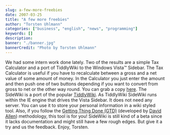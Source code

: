 ```yaml
---
slug: a-few-more-freebies
date: 2007-03-25
title: "A few more freebies"
author: "Torsten Uhlmann"
categories: ["business", "english", "news", "programming"]
keywords: []
description:
banner: "./banner.jpg"
bannerCredit: "Photo by Torsten Uhlmann"
---
```


We had some intern work done lately. Two of the results are a simple Tax Calculator and a port of TiddlyWiki to the Windows Vista™ Sidebar. The Tax Calculator is useful if you have to recalculate between a gross and a net value of some amount of money. In the Calculator you just enter the amount and then push one of two buttons depending if you want to convert from gross to net or the other way round. You can grab a copy [here](http://cms.agynamix.de/downloads/cat_view-2.html). The SideWiki is a port of the popular [TiddlyWiki](http://www.tiddlywiki.com/). As TiddlyWiki SideWiki runs within the IE engine that drives the Vista Sidebar. It does not need any server. You can use it to store your personal information in a wiki styled tool. Also, if you follow the [Getting Thing Done (GTD)](http://de.wikipedia.org/wiki/Getting_Things_Done) (developed by [David Allen](http://www.davidco.com/)) methodology, this tool is for you! SideWiki is still kind of a beta since it lacks documentation and might still have a few rough edges. But give it a try and us the feedback. Enjoy, Torsten.
